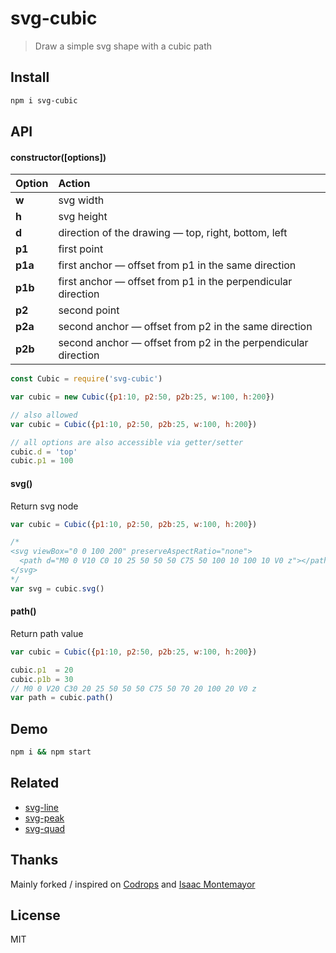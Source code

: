 # svg-cubic

> Draw a simple svg shape with a cubic path

## Install

```bash
npm i svg-cubic
```

## API

#### constructor([options])

| Option | Action |
| :------ | :------- |
| **w** | svg width |
| **h** | svg height |
| **d** | direction of the drawing &mdash; top, right, bottom, left |
| **p1** | first point |
| **p1a** | first anchor &mdash; offset from p1 in the same direction |
| **p1b** | first anchor &mdash; offset from p1 in the perpendicular direction |
| **p2** | second point |
| **p2a** | second anchor &mdash; offset from p2 in the same direction |
| **p2b** | second anchor &mdash; offset from p2 in the perpendicular direction |

```js
const Cubic = require('svg-cubic')

var cubic = new Cubic({p1:10, p2:50, p2b:25, w:100, h:200})

// also allowed
var cubic = Cubic({p1:10, p2:50, p2b:25, w:100, h:200})

// all options are also accessible via getter/setter
cubic.d = 'top'
cubic.p1 = 100
```

#### svg()

Return svg node

```js
var cubic = Cubic({p1:10, p2:50, p2b:25, w:100, h:200})

/*
<svg viewBox="0 0 100 200" preserveAspectRatio="none">
  <path d="M0 0 V10 C0 10 25 50 50 50 C75 50 100 10 100 10 V0 z"></path>
</svg>
*/
var svg = cubic.svg()
```

#### path()

Return path value

```js
var cubic = Cubic({p1:10, p2:50, p2b:25, w:100, h:200})

cubic.p1  = 20
cubic.p1b = 30
// M0 0 V20 C30 20 25 50 50 50 C75 50 70 20 100 20 V0 z
var path = cubic.path()
```

## Demo

```bash
npm i && npm start
```

## Related

- <a href="https://github.com/jeromedecoster/svg-line" target="_blank">svg-line</a>
- <a href="https://github.com/jeromedecoster/svg-peak" target="_blank">svg-peak</a>
- <a href="https://github.com/jeromedecoster/svg-quad" target="_blank">svg-quad</a>

## Thanks

Mainly forked / inspired on <a href="http://tympanus.net/codrops/2014/01/07/shape-hover-effect-with-svg" target="_blank">Codrops</a> and <a href="http://cargocollective.com/isaac317" target="_blank">Isaac Montemayor</a>

## License

MIT
